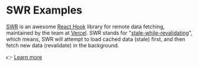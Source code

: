 # SWR Examples

[SWR](https://swr.now.sh/) is an awesome [React Hook](https://reactjs.org/docs/hooks-intro.html) library for remote data fetching, maintained by the team at [Vercel](https://vercel.com). SWR stands for "[stale-while-revalidating](https://tools.ietf.org/html/rfc5861)", which means, SWR will attempt to load cached data (stale) first, and then fetch new data (revalidate) in the background.

👉 [Learn more](https://gregrickaby.com/blog/swr-examples)
